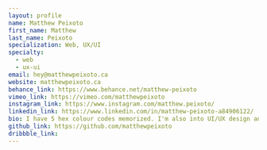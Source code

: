 ```yaml
---
layout: profile
name: Matthew Peixoto
first_name: Matthew
last_name: Peixoto
specialization: Web, UX/UI
specialty:
  - web
  - ux-ui
email: hey@matthewpeixoto.ca
website: matthewpeixoto.ca
behance_link: https://www.behance.net/matthew-peixoto
vimeo_link: https://vimeo.com/matthewpeixoto
instagram_link: https://www.instagram.com/matthew.peixoto/
linkedin_link: https://www.linkedin.com/in/matthew-peixoto-a84906122/
bio: I have 5 hex colour codes memorized. I'm also into UI/UX design and front-end web development.
github_link: https://github.com/matthewpeixoto
dribbble_link:
---
```


